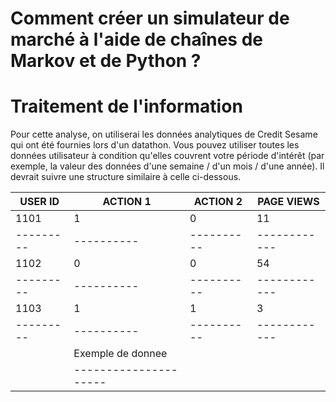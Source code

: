 # Comment créer un simulateur de marché à l'aide de chaînes de Markov et de Python ?

# Traitement de l'information 
Pour cette analyse, on utiliserai les données analytiques de Credit Sesame qui ont été fournies lors d'un datathon.
Vous pouvez utiliser toutes les données utilisateur à condition qu'elles couvrent votre période d'intérêt 
(par exemple, la valeur des données d'une semaine / d'un mois / d'une année). 
Il devrait suivre une structure similaire à celle ci-dessous. 

| USER ID | ACTION 1 | ACTION 2 | PAGE VIEWS |
|---------|----------|----------|------------|
| 1101    | 1        | 0        | 11         | 
|---------|----------|----------|------------|
| 1102    | 0        | 0        | 54         |
|---------|----------|----------|------------|
| 1103    | 1        | 1        | 3          |
|---------|----------|----------|------------|
          | Exemple de donnee   |
          |---------------------|
   
